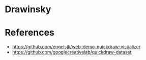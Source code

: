 # Drawinsky

# References

- https://github.com/engelsjk/web-demo-quickdraw-visualizer
- https://github.com/googlecreativelab/quickdraw-dataset
